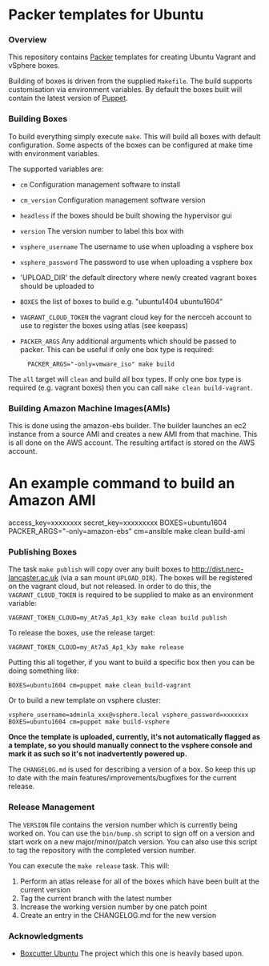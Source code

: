 # Packer templates for Ubuntu

### Overview

This repository contains [Packer](https://packer.io/) templates for creating Ubuntu Vagrant and vSphere boxes.

Building of boxes is driven from the supplied `Makefile`. The build supports customisation via environment
variables. By default the boxes built will contain the latest version of [Puppet](https://puppet.com).

### Building Boxes

To build everything simply execute `make`. This will build all boxes with default configuration. Some aspects of the boxes can be
configured at make time with environment variables.

The supported variables are:

- `cm` Configuration management software to install
- `cm_version` Configuration management software version
- `headless` if the boxes should be built showing the hypervisor gui
- `version` The version number to label this box with
- `vsphere_username` The username to use when uploading a vsphere box
- `vsphere_password` The password to use when uploading a vsphere box
- 'UPLOAD_DIR' the default directory where newly created vagrant boxes should be uploaded to
- `BOXES` the list of boxes to build e.g. "ubuntu1404 ubuntu1604"
- `VAGRANT_CLOUD_TOKEN` the vagrant cloud key for the nercceh account to use to register the boxes using atlas (see keepass)
- `PACKER_ARGS` Any additional arguments which should be passed to packer. This can be useful if only one box type is required:

        PACKER_ARGS="-only=vmware_iso" make build

The `all` target will `clean` and build all box types. If only one box type is required (e.g. vagrant boxes) then you
can call `make clean build-vagrant`.

### Building Amazon Machine Images(AMIs)

This is done using the amazon-ebs builder. The builder launches an ec2 instance from a source AMI and creates a new AMI from that machine. This is all done on the AWS account. The resulting artifact is stored on the AWS account.

# An example command to build an Amazon AMI
access_key=xxxxxxxx secret_key=xxxxxxxxx BOXES=ubuntu1604 PACKER_ARGS="-only=amazon-ebs" cm=ansible make clean build-ami


### Publishing Boxes

The task `make publish` will copy over any built boxes to http://dist.nerc-lancaster.ac.uk (via a san mount `UPLOAD_DIR`). The boxes
will be registered on the vagrant cloud, but not released. In order to do this, the `VAGRANT_CLOUD_TOKEN` is required to be supplied
to make as an environment variable:

    VAGRANT_TOKEN_CLOUD=my_At7a5_Ap1_k3y make clean build publish

To release the boxes, use the release target:

    VAGRANT_TOKEN_CLOUD=my_At7a5_Ap1_k3y make release

Putting this all together, if you want to build a specific box then you can be doing something like:

    BOXES=ubuntu1604 cm=puppet make clean build-vagrant

Or to build a new template on vsphere cluster:

    vsphere_username=adminla_xxx@vsphere.local vsphere_password=xxxxxxx BOXES=ubuntu1604 cm=puppet make build-vsphere

**Once the template is uploaded, currently, it's not automatically flagged as a template, so you should manually connect to the
vsphere console and mark it as such so it's not inadvertently powered up.**

The `CHANGELOG.md` is used for describing a version of a box. So keep this up to date with the main features/improvements/bugfixes
for the current release.

### Release Management

The `VERSION` file contains the version number which is currently being worked on. You can use the `bin/bump.sh` script to
sign off on a version and start work on a new major/minor/patch version. You can also use this script to tag the repository
with the completed version number.

You can execute the `make release` task. This will:

1. Perform an atlas release for all of the boxes which have been built at the current version
2. Tag the current branch with the latest number
3. Increase the working version number by one patch point
4. Create an entry in the CHANGELOG.md for the new version

### Acknowledgments

- [Boxcutter Ubuntu](https://github.com/boxcutter/ubuntu) The project which this one is heavily based upon.
